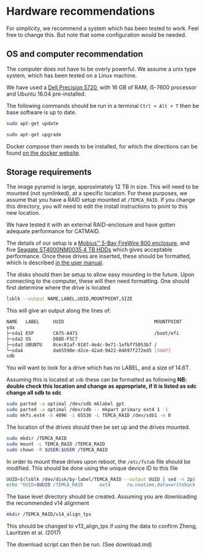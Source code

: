 # Hardware recommendations

For simplicity, we recommend a system which has been tested to work. Feel free to change this. But note that some configuration would be needed.


## OS and computer recommendation

The computer does not have to be overly powerful. We assume a unix type system, which has been tested on a Linux machine.

We have used a [Dell Precision 5720](http://www.dell.com/en-us/work/shop/productdetails/precision-5720-aio/xctop5720aious "Dell Precision 5720 Store Page"), with 16 GB of RAM, i5-7600 processor and Ubuntu 16.04 pre-installed.

The following commands should be run in a terminal `Ctrl + Alt + T` then be base software is up to date.

````bash
sudo apt-get update

sudo apt-get upgrade
````

Docker compose then needs to be installed, for which the directions can be found [on the docker website](https://docs.docker.com/compose/install/).


## Storage requirements

The image pyramid is large, approximately 12 TB in size.
This will need to be mounted (not symlinked), at a specific location.
For these purposes, we assume that you have a RAID setup mounted at `/TEMCA_RAID`. If you change this directory, you will need to edit the install instructions to point to this new location.

We have tested it with an external RAID-enclosure and have gotten adequate performance for CATMAID.

The details of our setup is a [Mobius™ 5-Bay FireWire 800 enclosure](https://oyendigital.com/hard-drives/store/3R5-EB3-M.html), and five [Seagate ST4000NM0035 4 TB HDDs](https://www.amazon.com/Seagate-ST4000NM0035-Enterprise-7200RPM-128MB/dp/B01FRC1GRQ/ "available, for example here") which gives acceptable performance.
Once these drives are inserted, these should be formatted, which is described [in the user manual](https://oyendigital.com/downloads/manuals/mobius_manual.pdf).

The disks should then be setup to allow easy mounting in the future.
Upon connecting to the computer, these will then need formatting.
One should first determine where the drive is located
````bash
lsblk --output NAME,LABEL,UUID,MOUNTPOINT,SIZE
````

This will give an output along the lines of:

````bash
NAME   LABEL     UUID                                 MOUNTPOINT                SIZE
sda                                                                           465.8G
├─sda1 ESP       CA75-A471                            /boot/efi                 600M
├─sda2 OS        D88D-F5C7                                                        3G
├─sda3 UBUNTU    8cec81af-9187-4e4c-9e71-1efbf75053b7 /                       430.5G
└─sda4           da65590e-d2ce-42ad-9422-04697f272ed5 [SWAP]                   31.7G
sdb                                                                            14.6T
````

You will want to look for a drive which has no LABEL, and a size of 14.6T.

Assuming this is located at `sdb` these can be formatted as following **NB: double check this location and change as appropriate, if it is listed as sdc change all sdb to sdc**
````bash
sudo parted -a optimal /dev/sdb mklabel gpt
sudo parted -a optimal /dev/sdb -- mkpart primary ext4 1 -1
sudo mkfs.ext4 -b 4096 -i 65536 -L TEMCA_RAID /dev/sdb1 -m 0
````

The location of the drives should then be set up and the drives mounted.
````bash
sudo mkdir /TEMCA_RAID
sudo mount -L TEMCA_RAID /TEMCA_RAID
sudo chown -R $USER:$USER /TEMCA_RAID
````

In order to mount these drives upon reboot, the `/etc/fstab` file should be modified. This should be done using the unique device ID to this file
````bash
UUID=$(lsblk /dev/disk/by-label/TEMCA_RAID --output UUID | sed -n 2p)
echo "UUID=$UUID /TEMCA_RAID      ext4      rw,noatime,data=writeback   0    0" | sudo tee -a /etc/fstab
````

The base level directory should be created. Assuming you are downloading the recommended v14 alignment
````bash
mkdir /TEMCA_RAID/v14_align_tps
````
This should be changed to v13_align_tps if using the data to confirm Zheng, Lauritzen et al. (2017)

The download script can then be run. (See download.md)


